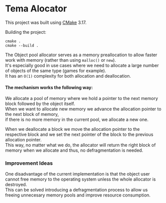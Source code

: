 # Tema Alocator
This project was built using [CMake](https://cmake.org/cmake/help/latest/guide/tutorial/index.html) 3.17.

Building the project:
```
cmake .
cmake --build .
```

The Object pool allocator serves as a memory preallocation to allow faster work with memory (rather than using `malloc()` or `new`). \
It's especially good in use cases where we need to allocate a large number of objects of the same type (games for example). \
It has an `O(1)` complexity for both allocation and deallocation.

#### The mechanism works the following way: 
We allocate a pool of memory where we hold a pointer to the next memory block followed by the object itself. \
When we want to allocate new memory we advance the allocation pointer to the next block of memory, \
if there is no more memory in the current pool, we allocate a new one. 

When we deallocate a block we move the allocation pointer to the respective block and we set the next pointer of the block to the previous allocation pointer. \
This way, no matter what we do, the allocator will return the right block of memory when we allocate and thus, no defragmentation is needed.

### Improvement Ideas

One disadvantage of the current implementation is that the object user cannot free memory to the operating system unless the whole allocator is destroyed. \
This can be solved introducing a defragmentation process to allow us freeing unnecesary memory pools and improve resource consumption.
